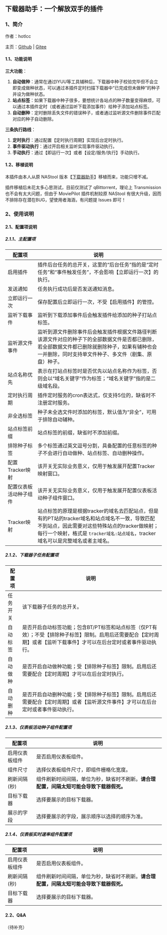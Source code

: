 ## 下载器助手：一个解放双手的插件

### 1、简介

作者：hotlcc

主页：[Github](https://github.com/hotlcc) | [Gitee](https://gitee.com/hotlcc)

#### 1.1、功能说明

**三大功能**：

1. **自动做种**：通常在通过IYUU等工具辅种后，下载器中种子校验完毕但不会立即变成做种状态，可以通过本插件定时扫描下载器中“已完成但未做种”的种子并设为做种状态。
1. **站点标签**：如果下载器中种子很多，要想统计各站点的种子数量变得麻烦，可以通过本插件定时（或者通过监听下载添加事件）给种子添加站点标签。
1. **自动删种**：定时删除丢失文件的错误种子，或者通过监听源文件删除事件匹配对应的种子自动删除。

**三条执行路线**：

1. **定时执行**：通过配置【定时执行周期】实现后台定时执行。
1. **事件驱动执行**：通过开启相关监听实现事件驱动执行。
1. **手动执行**：通过【即运行一次】或者【设定/服务/执行】手动执行。

#### 1.2、移植说明

本插件由本人从原 NAStool 版本【[下载器助手](https://gitee.com/hotlcc/nastool-plugin/tree/master/downloader-helper)】移植而来，功能只增不减。

插件移植后未花太多心思测试，目前仅测试了 qBittorrent，理论上 Transmission 也不会有太大问题，但由于 MoviePilot 插件机制较原 NAStool 有很大升级，因而不排除存在潜在BUG，望使用者海涵，有问题提 Issues 即可！

### 2、使用说明

#### 2.1、配置项说明

##### 2.1.1、主配置项

|配置项|说明|
|---|---|
|启用插件|插件后台任务的总开关，这里的“后台任务”指的是“定时任务”和“事件触发任务”，不会影响【立即运行一次】的执行。|
|发送通知|任务执行成功后是否发送通知消息。|
|立即运行一次|保存配置后立即运行一次，不受【启用插件】的管控。|
|监听下载事件|监听到下载添加事件后会触发插件给添加的种子打站点标签。|
|监听源文件事件|监听到源文件删除事件后会触发插件根据文件路径判断该源文件对应的种子下的全部数据文件是否都已删除，若全部数据文件都已删除就删除种子，如果有辅种也会一并删除，同时支持单文件种子、多文件（剧集、原盘）种子。|
|站点名称优先|表示在打站点标签时是否优先以站点名称作为标签，否则会以“域名关键字”作为标签；“域名关键字”指的是二级域名段。|
|定时执行周期|插件定时服务的cron表达式，仅支持5位的，缺省时不注册定时服务。|
|非全选标签|种子未全选文件时添加的标签，默认值为“非全”，可用于排除自动辅种。|
|站点标签前缀|站点标签的前缀，缺省时不添加前缀。|
|排除种子标签|多个标签通过英文逗号分割，具备配置的任意标签的种子不会进行自动做种、站点标签、自动删种操作。|
|配置Tracker映射|该开关无实际业务意义，仅用于触发展开配置Tracker映射窗口。|
|配置仪表板活动种子组件|该开关无实际业务意义，仅用于触发展开配置仪表板活动种子组件窗口。|
|Tracker映射|站点标签的原理是根据tracker的域名去匹配站点，但是有的PT站的tracker域名和站点域名不一致，导致匹配不到站点，因此需要对这些特殊站点的tracker做映射；每行一个映射，格式是 `tracker域名:站点域名`，tracker域名可以是完整域名或者主域名。|

##### 2.1.2、下载器子任务配置项

|配置项|说明|
|---|---|
|任务开关|该下载器子任务的总开关。|
|自动标签|是否开启自动标签功能；包含BT/PT标签和站点标签（仅PT有效）；不受【排除种子标签】限制。启用后还需要配合【定时周期】或者【监听下载事件】才可以在后台定时或者事件驱动执行。|
|自动做种|是否开启自动做种功能；受【排除种子标签】限制。启用后还需要配合【定时周期】才可以在后台定时执行。|
|自动删种|是否开启自动删种功能；受【排除种子标签】限制。启用后还需要配合【定时周期】或者【监听源文件事件】才可以在后台定时或者事件驱动执行。|

##### 2.1.3、仪表板活动种子组件配置项

|配置项|说明|
|---|---|
|启用仪表板组件|是否启用仪表板组件。|
|组件尺寸|选择仪表板组件尺寸，即组件栅格化宽度。|
|刷新间隔(秒)|组件刷新时间间隔，单位为秒，缺省时不刷新。**请合理配置，间隔太短可能会导致下载器假死。**|
|目标下载器|选择要展示的目标下载器。|
|展示的字段|选择要展示的字段，展示顺序以选择的顺序为准。|

##### 2.1.4、仪表板实时速率组件配置项

|配置项|说明|
|---|---|
|启用仪表板组件|是否启用仪表板组件。|
|刷新间隔(秒)|组件刷新时间间隔，单位为秒，缺省时不刷新。**请合理配置，间隔太短可能会导致下载器假死。**|
|目标下载器|选择要展示的目标下载器。|

#### 2.2、Q&A

（待补充）

